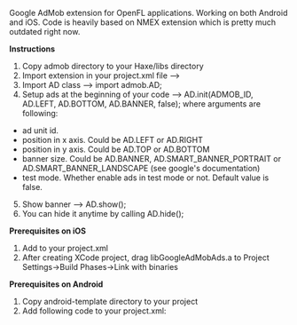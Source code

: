 Google AdMob extension for OpenFL applications. Working on both Android and iOS. Code is heavily based on NMEX extension which is pretty much outdated right now.

**Instructions**
1. Copy admob directory to your Haxe/libs directory
2. Import extension in your project.xml file --> <haxelib name="admob" />
3. Import AD class --> import admob.AD;
4. Setup ads at the beginning of your code --> AD.init(ADMOB_ID, AD.LEFT, AD.BOTTOM, AD.BANNER, false);
where arguments are following:
- ad unit id.
- position in x axis. Could be AD.LEFT or AD.RIGHT
- position in y axis. Could be AD.TOP or AD.BOTTOM
- banner size. Could be AD.BANNER, AD.SMART_BANNER_PORTRAIT or AD.SMART_BANNER_LANDSCAPE (see google's documentation)
- test mode. Whether enable ads in test mode or not. Default value is false.
5. Show banner --> AD.show();
6. You can hide it anytime by calling AD.hide();

**Prerequisites on iOS**
1. Add <ios linker-flags="-force_load /usr/lib/haxe/lib/admob/1_1_0/ndll/iPhone/libGoogleAdMobAds.a" /> to your project.xml
2. After creating XCode project, drag libGoogleAdMobAds.a to Project Settings->Build Phases->Link with binaries

**Prerequisites on Android**
1. Copy android-template directory to your project
2. Add following code to your project.xml:
<java path="android-template/libs/GoogleAdMobAdsSdk-6.4.1.jar" if="android" />
<template path="android-template/AndroidManifest.xml" rename="AndroidManifest.xml" if="android" />
<template path="android-template/src/org/haxe/lime/GameActivity.java" rename="src/org/haxe/lime/GameActivity.java" if="android" />